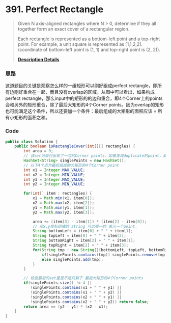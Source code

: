 # 391. Perfect Rectangle

> Given N axis-aligned rectangles where N &gt; 0, determine if they all together form an exact cover of a rectangular region.
>
> Each rectangle is represented as a bottom-left point and a top-right point. For example, a unit square is represented as \[1,1,2,2\]. \(coordinate of bottom-left point is \(1, 1\) and top-right point is \(2, 2\)\).
>
> [**Description Details**](https://leetcode.com/problems/perfect-rectangle/#/description)

### 思路

这道题目的关键是观察怎么样的一组矩形可以刚好组成perfect rectangle，即所有边刚好重合在一起，而且没有overlap的区域。从图中可以看出，如果构成perfect rectangle，那么input中的矩形的的边和重合，即4个Corner上的points会和另外的矩形重合，除了最后大矩形的4个Corner points。因为overlap的矩形也可能满足这个条件，所以还要加一个条件：最后组成的大矩形的面积应该 = 所有小矩形的面积之和。

### Code

```java
public class Solution {
    public boolean isRectangleCover(int[][] rectangles) {
        int area = 0;
        // 该set记录只出现了一次的Corner points，如果发现duplicate的point，即remove掉
        HashSet<String> singlePoints = new HashSet();
        // 以下4个点为最后组成的大矩形的4个Corner point
        int x1 = Integer.MAX_VALUE;
        int x2 = Integer.MIN_VALUE;
        int y1 = Integer.MAX_VALUE;
        int y2 = Integer.MIN_VALUE;

        for(int[] item : rectangles) {
            x1 = Math.min(x1, item[0]);
            x2 = Math.max(x2, item[2]);
            y1 = Math.min(y1, item[1]);
            y2 = Math.max(y2, item[3]);

            area += (item[3] - item[1]) * (item[2] - item[0]);
            // 用x,y坐标组成的 string 可以唯一的 表示一个point，
            String bottomLeft = item[0] + " " + item[1];
            String topLeft = item[0] + " " + item[3];
            String bottomRight = item[2] + " " + item[1];
            String topRight = item[2] + " " + item[3];
            for(String tmp : new String[]{bottomLeft, topLeft, bottomRight, topRight}) {
                if(singlePoints.contains(tmp)) singlePoints.remove(tmp);
                else singlePoints.add(tmp);
            }
        }

        // 检查最后的set里是不是只剩下 最后大矩形的4个Corner points
        if(singlePoints.size() != 4 || 
           !singlePoints.contains(x1 + " " + y1) || 
           !singlePoints.contains(x1 + " " + y2) || 
           !singlePoints.contains(x2 + " " + y1) || 
           !singlePoints.contains(x2 + " " + y2)) return false;
        return area == (y2 - y1) * (x2 - x1);
    }
}
```



